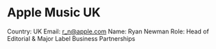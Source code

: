 # Apple Music UK

Country: UK
Email: r_n@apple.com
Name: Ryan Newman
Role: Head of Editorial & Major Label Business Partnerships